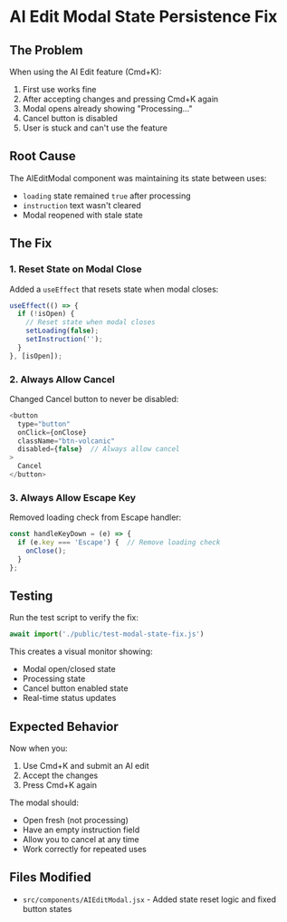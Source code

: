 # AI Edit Modal State Persistence Fix

## The Problem

When using the AI Edit feature (Cmd+K):
1. First use works fine
2. After accepting changes and pressing Cmd+K again
3. Modal opens already showing "Processing..."  
4. Cancel button is disabled
5. User is stuck and can't use the feature

## Root Cause

The AIEditModal component was maintaining its state between uses:
- `loading` state remained `true` after processing
- `instruction` text wasn't cleared
- Modal reopened with stale state

## The Fix

### 1. Reset State on Modal Close
Added a `useEffect` that resets state when modal closes:

```javascript
useEffect(() => {
  if (!isOpen) {
    // Reset state when modal closes
    setLoading(false);
    setInstruction('');
  }
}, [isOpen]);
```

### 2. Always Allow Cancel
Changed Cancel button to never be disabled:

```javascript
<button
  type="button"
  onClick={onClose}
  className="btn-volcanic"
  disabled={false}  // Always allow cancel
>
  Cancel
</button>
```

### 3. Always Allow Escape Key
Removed loading check from Escape handler:

```javascript
const handleKeyDown = (e) => {
  if (e.key === 'Escape') {  // Remove loading check
    onClose();
  }
};
```

## Testing

Run the test script to verify the fix:

```javascript
await import('./public/test-modal-state-fix.js')
```

This creates a visual monitor showing:
- Modal open/closed state
- Processing state
- Cancel button enabled state
- Real-time status updates

## Expected Behavior

Now when you:
1. Use Cmd+K and submit an AI edit
2. Accept the changes
3. Press Cmd+K again

The modal should:
- Open fresh (not processing)
- Have an empty instruction field
- Allow you to cancel at any time
- Work correctly for repeated uses

## Files Modified

- `src/components/AIEditModal.jsx` - Added state reset logic and fixed button states 